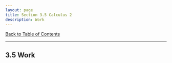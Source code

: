 ```yaml
---
layout: page
title: Section 3.5 Calculus 2
description: Work
---
```


[Back to Table of Contents](../..)

---

## 3.5 Work

